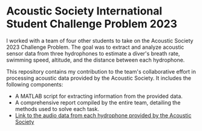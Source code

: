 # Acoustic Society International Student Challenge Problem 2023
I worked with a team of four other students to take on the Acoustic Society 2023 Challenge Problem. The goal was to extract and analyze acoustic sensor data from three hydrophones to estimate a diver's breath rate, swimming speed, altitude, and the distance between each hydrophone.

This repository contains my contribution to the team's collaborative effort in processing acoustic data provided by the Acoustic Society. It includes the following components:

- A MATLAB script for extracting information from the provided data.
- A comprehensive report compiled by the entire team, detailing the methods used to solve each task.
- [Link to the audio data from each hydrophone provided by the Acoustic Society](https://acousticstoday.org/iscpasp2023)


